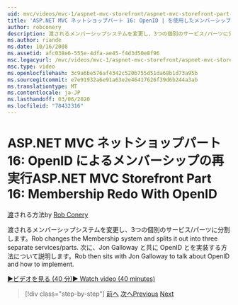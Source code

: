 ```yaml
---
uid: mvc/videos/mvc-1/aspnet-mvc-storefront/aspnet-mvc-storefront-part-16-membership-redo-with-openid
title: 'ASP.NET MVC ネットショップパート 16: OpenID | を使用したメンバーシップの再実行Microsoft Docs'
author: robconery
description: 渡されるメンバーシップシステムを変更し、3つの個別のサービス/パーツに分割します。 次に、Jon Galloway によって OpenID について説明し、i 方法について説明します。
ms.author: riande
ms.date: 10/16/2008
ms.assetid: afc038e6-555e-4dfa-ae45-f4d3d50e8f96
msc.legacyurl: /mvc/videos/mvc-1/aspnet-mvc-storefront/aspnet-mvc-storefront-part-16-membership-redo-with-openid
msc.type: video
ms.openlocfilehash: 3c9a6be576af4342c520b755d51da68b1d73a95b
ms.sourcegitcommit: e7e91932a6e91a63e2e46417626f39d6b244a3ab
ms.translationtype: MT
ms.contentlocale: ja-JP
ms.lasthandoff: 03/06/2020
ms.locfileid: "78432316"
---
```

# <a name="aspnet-mvc-storefront-part-16-membership-redo-with-openid"></a><span data-ttu-id="536da-104">ASP.NET MVC ネットショップパート 16: OpenID によるメンバーシップの再実行</span><span class="sxs-lookup"><span data-stu-id="536da-104">ASP.NET MVC Storefront Part 16: Membership Redo With OpenID</span></span>

<span data-ttu-id="536da-105">[渡](https://github.com/robconery)される方法</span><span class="sxs-lookup"><span data-stu-id="536da-105">by [Rob Conery](https://github.com/robconery)</span></span>

<span data-ttu-id="536da-106">渡されるメンバーシップシステムを変更し、3つの個別のサービス/パーツに分割します。</span><span class="sxs-lookup"><span data-stu-id="536da-106">Rob changes the Membership system and splits it out into three separate services/parts.</span></span> <span data-ttu-id="536da-107">次に、Jon Galloway と共に OpenID とを実装する方法について説明します。</span><span class="sxs-lookup"><span data-stu-id="536da-107">Rob then sits with Jon Galloway to talk about OpenID and how to implement.</span></span>

[<span data-ttu-id="536da-108">&#9654;ビデオを見る (40 分)</span><span class="sxs-lookup"><span data-stu-id="536da-108">&#9654; Watch video (40 minutes)</span></span>](https://channel9.msdn.com/Blogs/ASP-NET-Site-Videos/aspnet-mvc-storefront-part-16-membership-redo-with-openid)

> [!div class="step-by-step"]
> <span data-ttu-id="536da-109">[前へ](aspnet-mvc-storefront-part-15-public-code-review.md)
> [次へ](aspnet-mvc-storefront-part-17-checkout-with-jeff-atwood.md)</span><span class="sxs-lookup"><span data-stu-id="536da-109">[Previous](aspnet-mvc-storefront-part-15-public-code-review.md)
[Next](aspnet-mvc-storefront-part-17-checkout-with-jeff-atwood.md)</span></span>
